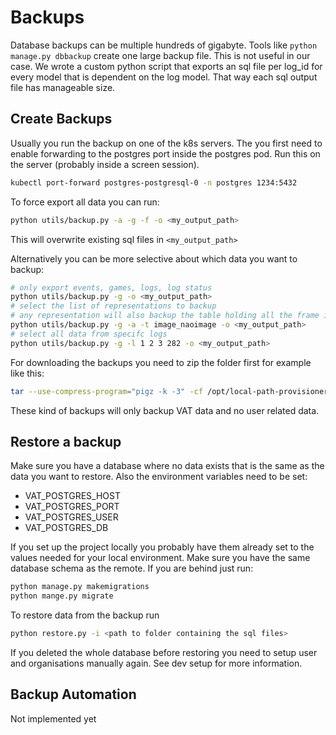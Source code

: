 # Backups
Database backups can be multiple hundreds of gigabyte. Tools like `python manage.py dbbackup` create one large backup file. This is not useful in our case. We wrote a custom python script that exports an sql file per log_id for every model that is dependent on the log model. That way each sql output file has manageable size.

## Create Backups
Usually you run the backup on one of the k8s servers. The you first need to enable forwarding to the postgres port inside the postgres pod. Run this on the server (probably inside a screen session).
```bash
kubectl port-forward postgres-postgresql-0 -n postgres 1234:5432
```

To force export all data you can run:
```bash
python utils/backup.py -a -g -f -o <my_output_path>
```
This will overwrite existing sql files in `<my_output_path>` 

Alternatively you can be more selective about which data you want to backup:
```bash
# only export events, games, logs, log status
python utils/backup.py -g -o <my_output_path>
# select the list of representations to backup
# any representation will also backup the table holding all the frame information
python utils/backup.py -g -a -t image_naoimage -o <my_output_path>
# select all data from specifc logs
python utils/backup.py -g -l 1 2 3 282 -o <my_output_path>
```

For downloading the backups you need to zip the folder first for example like this:
```bash
tar --use-compress-program="pigz -k -3" -cf /opt/local-path-provisioner/db_backup.tar.gz -C /opt/local-path-provisioner/ db_backup/
```

These kind of backups will only backup VAT data and no user related data.


## Restore a backup
Make sure you have a database where no data exists that is the same as the data you want to restore. Also the environment variables need to be set:
- VAT_POSTGRES_HOST
- VAT_POSTGRES_PORT
- VAT_POSTGRES_USER
- VAT_POSTGRES_DB

If you set up the project locally you probably have them already set to the values needed for your local environment. Make sure you have the same database schema as the remote. If you are behind just run:
```bash
python manage.py makemigrations
python mange.py migrate
```

To restore data from the backup run
```bash
python restore.py -i <path to folder containing the sql files>
```

If you deleted the whole database before restoring you need to setup user and organisations manually again. See dev setup for more information.

## Backup Automation
Not implemented yet